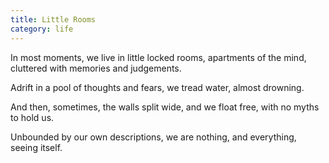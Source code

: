```yaml
---
title: Little Rooms
category: life
---
```

In most moments,
we live in little locked rooms,
apartments of the mind,
cluttered with memories
and judgements.

Adrift in a pool
of thoughts and fears,
we tread water,
almost drowning.

And then,
sometimes,
the walls split wide,
and we float free,
with no myths
to hold us.

Unbounded
by our own descriptions,
we are nothing,
and everything,
seeing itself.

